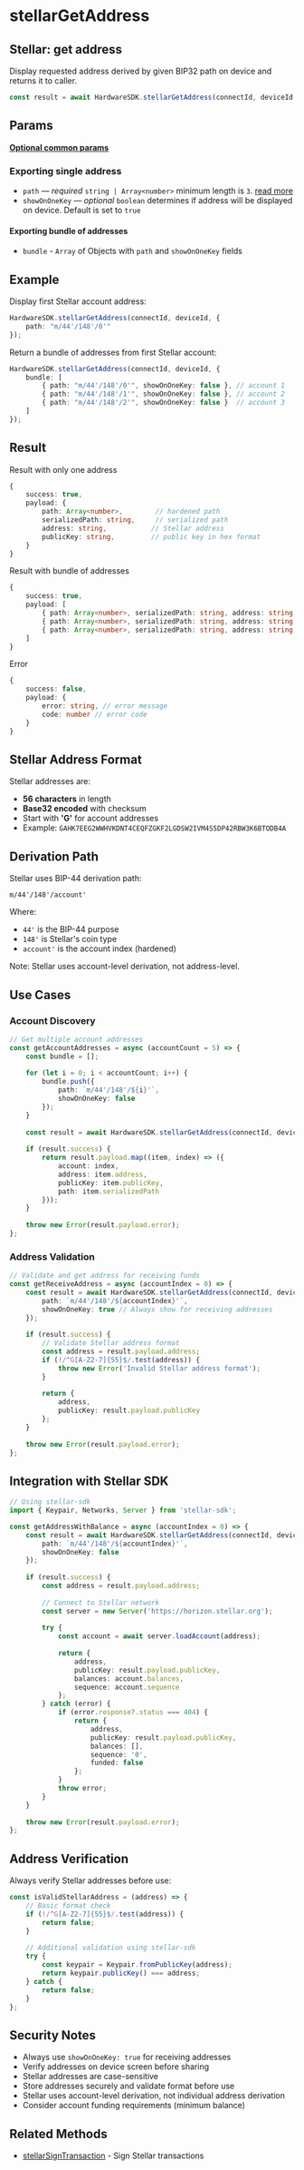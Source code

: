 # stellarGetAddress

## Stellar: get address

Display requested address derived by given BIP32 path on device and returns it to caller.

```typescript
const result = await HardwareSDK.stellarGetAddress(connectId, deviceId, params);
```

## Params

[**Optional common params**](../common-params.md)

### Exporting single address

* `path` — _required_ `string | Array<number>` minimum length is `3`. [read more](../path.md)
* `showOnOneKey` — _optional_ `boolean` determines if address will be displayed on device. Default is set to `true`

#### Exporting bundle of addresses

* `bundle` - `Array` of Objects with `path` and `showOnOneKey` fields

## Example

Display first Stellar account address:

```typescript
HardwareSDK.stellarGetAddress(connectId, deviceId, {
    path: "m/44'/148'/0'"
});
```

Return a bundle of addresses from first Stellar account:

```typescript
HardwareSDK.stellarGetAddress(connectId, deviceId, {
    bundle: [
        { path: "m/44'/148'/0'", showOnOneKey: false }, // account 1
        { path: "m/44'/148'/1'", showOnOneKey: false }, // account 2
        { path: "m/44'/148'/2'", showOnOneKey: false }  // account 3
    ]
});
```

## Result

Result with only one address

```typescript
{
    success: true,
    payload: {
        path: Array<number>,        // hardened path
        serializedPath: string,     // serialized path
        address: string,           // Stellar address
        publicKey: string,         // public key in hex format
    }
}
```

Result with bundle of addresses

```typescript
{
    success: true,
    payload: [
        { path: Array<number>, serializedPath: string, address: string, publicKey: string }, // address 1
        { path: Array<number>, serializedPath: string, address: string, publicKey: string }, // address 2
        { path: Array<number>, serializedPath: string, address: string, publicKey: string }, // address 3
    ]
}
```

Error

```typescript
{
    success: false,
    payload: {
        error: string, // error message
        code: number // error code
    }
}
```

## Stellar Address Format

Stellar addresses are:
- **56 characters** in length
- **Base32 encoded** with checksum
- Start with **'G'** for account addresses
- Example: `GAHK7EEG2WWHVKDNT4CEQFZGKF2LGDSW2IVM4S5DP42RBW3K6BTODB4A`

## Derivation Path

Stellar uses BIP-44 derivation path:
```
m/44'/148'/account'
```

Where:
- `44'` is the BIP-44 purpose
- `148'` is Stellar's coin type
- `account'` is the account index (hardened)

Note: Stellar uses account-level derivation, not address-level.

## Use Cases

### Account Discovery
```typescript
// Get multiple account addresses
const getAccountAddresses = async (accountCount = 5) => {
    const bundle = [];
    
    for (let i = 0; i < accountCount; i++) {
        bundle.push({
            path: `m/44'/148'/${i}'`,
            showOnOneKey: false
        });
    }
    
    const result = await HardwareSDK.stellarGetAddress(connectId, deviceId, { bundle });
    
    if (result.success) {
        return result.payload.map((item, index) => ({
            account: index,
            address: item.address,
            publicKey: item.publicKey,
            path: item.serializedPath
        }));
    }
    
    throw new Error(result.payload.error);
};
```

### Address Validation
```typescript
// Validate and get address for receiving funds
const getReceiveAddress = async (accountIndex = 0) => {
    const result = await HardwareSDK.stellarGetAddress(connectId, deviceId, {
        path: `m/44'/148'/${accountIndex}'`,
        showOnOneKey: true // Always show for receiving addresses
    });
    
    if (result.success) {
        // Validate Stellar address format
        const address = result.payload.address;
        if (!/^G[A-Z2-7]{55}$/.test(address)) {
            throw new Error('Invalid Stellar address format');
        }
        
        return {
            address,
            publicKey: result.payload.publicKey
        };
    }
    
    throw new Error(result.payload.error);
};
```

## Integration with Stellar SDK

```typescript
// Using stellar-sdk
import { Keypair, Networks, Server } from 'stellar-sdk';

const getAddressWithBalance = async (accountIndex = 0) => {
    const result = await HardwareSDK.stellarGetAddress(connectId, deviceId, {
        path: `m/44'/148'/${accountIndex}'`,
        showOnOneKey: false
    });
    
    if (result.success) {
        const address = result.payload.address;
        
        // Connect to Stellar network
        const server = new Server('https://horizon.stellar.org');
        
        try {
            const account = await server.loadAccount(address);
            
            return {
                address,
                publicKey: result.payload.publicKey,
                balances: account.balances,
                sequence: account.sequence
            };
        } catch (error) {
            if (error.response?.status === 404) {
                return {
                    address,
                    publicKey: result.payload.publicKey,
                    balances: [],
                    sequence: '0',
                    funded: false
                };
            }
            throw error;
        }
    }
    
    throw new Error(result.payload.error);
};
```

## Address Verification

Always verify Stellar addresses before use:

```typescript
const isValidStellarAddress = (address) => {
    // Basic format check
    if (!/^G[A-Z2-7]{55}$/.test(address)) {
        return false;
    }
    
    // Additional validation using stellar-sdk
    try {
        const keypair = Keypair.fromPublicKey(address);
        return keypair.publicKey() === address;
    } catch {
        return false;
    }
};
```

## Security Notes

- Always use `showOnOneKey: true` for receiving addresses
- Verify addresses on device screen before sharing
- Stellar addresses are case-sensitive
- Store addresses securely and validate format before use
- Stellar uses account-level derivation, not individual address derivation
- Consider account funding requirements (minimum balance)

## Related Methods

- [stellarSignTransaction](stellarsigntransaction.md) - Sign Stellar transactions
